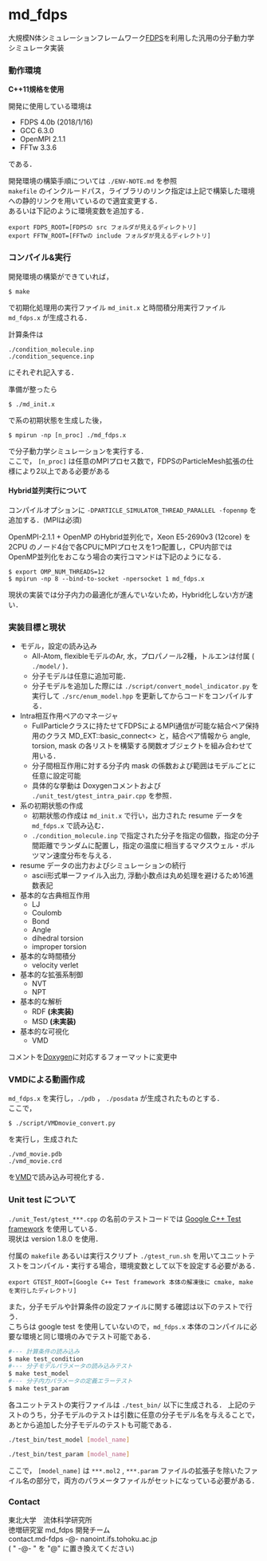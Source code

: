 # md_fdps


大規模N体シミュレーションフレームワーク[FDPS](https://github.com/FDPS/FDPS)を利用した汎用の分子動力学シミュレータ実装

### 動作環境
**C++11規格を使用**

開発に使用している環境は
  - FDPS 4.0b (2018/1/16)
  - GCC 6.3.0
  - OpenMPI 2.1.1
  - FFTw 3.3.6  

である．

開発環境の構築手順については `./ENV-NOTE.md` を参照  
`makefile` のインクルードパス，ライブラリのリンク指定は上記で構築した環境への静的リンクを用いているので適宜変更する．  
あるいは下記のように環境変数を追加する．
```
export FDPS_ROOT=[FDPSの src フォルダが見えるディレクトリ]
export FFTW_ROOT=[FFTwの include フォルダが見えるディレクトリ]
```

### コンパイル&実行
開発環境の構築ができていれば，
```
$ make
```
で初期化処理用の実行ファイル `md_init.x` と時間積分用実行ファイル `md_fdps.x` が生成される．

計算条件は  
```
./condition_molecule.inp
./condition_sequence.inp
```
にそれぞれ記入する．

準備が整ったら
```
$ ./md_init.x
```
で系の初期状態を生成した後，
```
$ mpirun -np [n_proc] ./md_fdps.x
```
で分子動力学シミュレーションを実行する．  
ここで， `[n_proc]` は任意のMPIプロセス数で，FDPSのParticleMesh拡張の仕様により2以上である必要がある

#### Hybrid並列実行について
コンパイルオプションに `-DPARTICLE_SIMULATOR_THREAD_PARALLEL -fopenmp` を追加する．(MPIは必須)

OpenMPI-2.1.1 + OpenMP のHybrid並列化で，Xeon E5-2690v3 (12core) を 2CPU のノード4台で各CPUにMPIプロセスを1つ配置し，CPU内部ではOpenMP並列化をおこなう場合の実行コマンドは下記のようになる．
```
$ export OMP_NUM_THREADS=12
$ mpirun -np 8 --bind-to-socket -npersocket 1 md_fdps.x
```
現状の実装では分子内力の最適化が進んでいないため，Hybrid化しない方が速い．

### 実装目標と現状
  - モデル，設定の読み込み
    - All-Atom, flexibleモデルのAr, 水，プロパノール2種，トルエンは付属 ( `./model/` )．
    - 分子モデルは任意に追加可能．
    - 分子モデルを追加した際には `./script/convert_model_indicator.py` を実行して `./src/enum_model.hpp` を更新してからコードをコンパイルする．
  - Intra相互作用ペアのマネージャ
    - FullParticleクラスに持たせてFDPSによるMPI通信が可能な結合ペア保持用のクラス MD_EXT::basic_connect<> と，結合ペア情報から angle, torsion, mask の各リストを構築する関数オブジェクトを組み合わせて用いる．
    - 分子間相互作用に対する分子内 mask の係数および範囲はモデルごとに任意に設定可能
    - 具体的な挙動は Doxygenコメントおよび `./unit_test/gtest_intra_pair.cpp` を参照．
  - 系の初期状態の作成
    - 初期状態の作成は `md_init.x` で行い，出力された resume データを `md_fdps.x` で読み込む．
    - `./condition_molecule.inp` で指定された分子を指定の個数，指定の分子間距離でランダムに配置し，指定の温度に相当するマクスウェル・ボルツマン速度分布を与える．
  - resume データの出力およびシミュレーションの続行
    - ascii形式単一ファイル入出力, 浮動小数点は丸め処理を避けるため16進数表記
  - 基本的な古典相互作用
    - LJ
    - Coulomb
    - Bond
    - Angle
    - dihedral torsion
    - improper torsion
  - 基本的な時間積分
    - velocity verlet
  - 基本的な拡張系制御
    - NVT
    - NPT
  - 基本的な解析
    - RDF **(未実装)**
    - MSD **(未実装)**
  - 基本的な可視化
    - VMD

コメントを[Doxygen](http://www.doxygen.jp)に対応するフォーマットに変更中

### VMDによる動画作成
`md_fdps.x` を実行し，`./pdb` ， `./posdata` が生成されたものとする．  
ここで，  
```
$ ./script/VMDmovie_convert.py
```
を実行し，生成された  
```
./vmd_movie.pdb
./vmd_movie.crd
```
を[VMD](http://www.ks.uiuc.edu/Research/vmd/)で読み込み可視化する．


### Unit test について
`./unit_Test/gtest_***.cpp` の名前のテストコードでは [Google C++ Test framework](https://github.com/google/googletest) を使用している．  
現状は version 1.8.0 を使用．

付属の `makefile` あるいは実行スクリプト `./gtest_run.sh` を用いてユニットテストをコンパイル・実行する場合，環境変数として以下を設定する必要がある．
```
export GTEST_ROOT=[Google C++ Test framework 本体の解凍後に cmake, make を実行したディレクトリ]
```

また，分子モデルや計算条件の設定ファイルに関する確認は以下のテストで行う．  
こちらは google test を使用していないので，`md_fdps.x` 本体のコンパイルに必要な環境と同じ環境のみでテスト可能である．
```bash
#--- 計算条件の読み込み
$ make test_condition
#--- 分子モデルパラメータの読み込みテスト
$ make test_model
#--- 分子内力パラメータの定義エラーテスト
$ make test_param
```

各ユニットテストの実行ファイルは `./test_bin/` 以下に生成される．
上記のテストのうち，分子モデルのテストは引数に任意の分子モデル名を与えることで，あとから追加した分子モデルのテストも可能である．
```bash
./test_bin/test_model [model_name]

./test_bin/test_param [model_name]
```
ここで， `[model_name]` は `***.mol2` , `***.param` ファイルの拡張子を除いたファイル名の部分で，両方のパラメータファイルがセットになっている必要がある．

### Contact
東北大学　流体科学研究所  
徳増研究室 md_fdps 開発チーム  
contact.md-fdps -@- nanoint.ifs.tohoku.ac.jp  
( " -@- " を "@" に置き換えてください)
